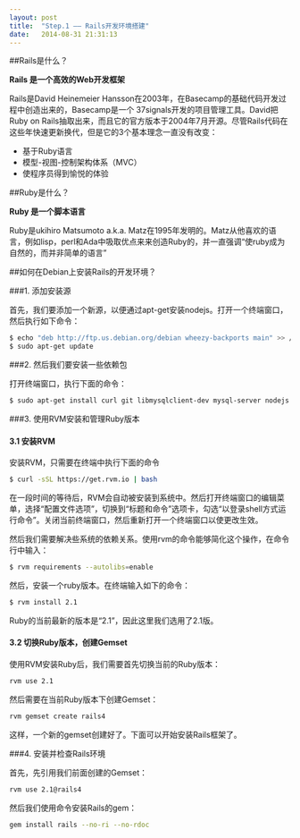 ```yaml
---
layout: post
title:  "Step.1 —— Rails开发环境搭建"
date:   2014-08-31 21:31:13
---
```


##Rails是什么？

**Rails 是一个高效的Web开发框架**

Rails是David Heinemeier Hansson在2003年，在Basecamp的基础代码开发过程中创造出来的，Basecamp是一个 37signals开发的项目管理工具。David把Ruby on Rails抽取出来，而且它的官方版本于2004年7月开源。尽管Rails代码在这些年快速更新换代，但是它的3个基本理念一直没有改变：

* 基于Ruby语言
* 模型-视图-控制架构体系（MVC）
* 使程序员得到愉悦的体验

##Ruby是什么？

**Ruby 是一个脚本语言**

Ruby是ukihiro Matsumoto a.k.a. Matz在1995年发明的。Matz从他喜欢的语言，例如lisp，perl和Ada中吸取优点来来创造Ruby的，并一直强调“使ruby成为自然的，而并非简单的语言”

##如何在Debian上安装Rails的开发环境？

###1. 添加安装源

首先，我们要添加一个新源，以便通过apt-get安装nodejs。打开一个终端窗口，然后执行如下命令：


``` bash
$ echo "deb http://ftp.us.debian.org/debian wheezy-backports main" >> /etc/apt/sources.list
$ sudo apt-get update
```

###2. 然后我们要安装一些依赖包

打开终端窗口，执行下面的命令：


``` bash
$ sudo apt-get install curl git libmysqlclient-dev mysql-server nodejs

```

###3. 使用RVM安装和管理Ruby版本

#### 3.1 安装RVM

安装RVM，只需要在终端中执行下面的命令

``` bash
$ curl -sSL https://get.rvm.io | bash
```

在一段时间的等待后，RVM会自动被安装到系统中。然后打开终端窗口的编辑菜单，选择“配置文件选项”，切换到“标题和命令”选项卡，勾选“以登录shell方式运行命令”。关闭当前终端窗口，然后重新打开一个终端窗口以使更改生效。

然后我们需要解决些系统的依赖关系。使用rvm的命令能够简化这个操作，在命令行中输入：

``` bash
$ rvm requirements --autolibs=enable
```

然后，安装一个ruby版本。在终端输入如下的命令：

``` bash
$ rvm install 2.1

```

Ruby的当前最新的版本是“2.1”，因此这里我们选用了2.1版。

#### 3.2 切换Ruby版本，创建Gemset

使用RVM安装Ruby后，我们需要首先切换当前的Ruby版本：

``` bash
rvm use 2.1
```

然后需要在当前Ruby版本下创建Gemset：

``` bash
rvm gemset create rails4
```

这样，一个新的gemset创建好了。下面可以开始安装Rails框架了。

###4. 安装并检查Rails环境

首先，先引用我们前面创建的Gemset：


``` bash
rvm use 2.1@rails4
```

然后我们使用命令安装Rails的gem：

``` bash
gem install rails --no-ri --no-rdoc
```




